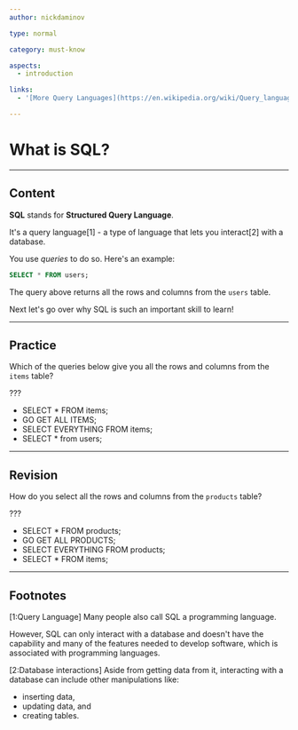 ```yaml
---
author: nickdaminov

type: normal

category: must-know

aspects:
  - introduction

links:
  - '[More Query Languages](https://en.wikipedia.org/wiki/Query_language){website}'

---
```


# What is SQL?

---
## Content

**SQL** stands for **Structured Query Language**. 

It's a query language[1] - a type of language that lets you interact[2] with a database. 
 
You use *queries* to do so. Here's an example: 

```sql
SELECT * FROM users;
```

The query above returns all the rows and columns from the `users` table.

Next let's go over why SQL is such an important skill to learn!

---
## Practice

Which of the queries below give you all the rows and columns from the `items` table?

???

* SELECT * FROM items;
* GO GET ALL ITEMS;
* SELECT EVERYTHING FROM items;
* SELECT * from users;

---
## Revision

How do you select all the rows and columns from the `products` table?

???

* SELECT * FROM products;
* GO GET ALL PRODUCTS;
* SELECT EVERYTHING FROM products;
* SELECT * FROM items;

---
## Footnotes

[1:Query Language]
Many people also call SQL a programming language.

However, SQL can only interact with a database and doesn't have the capability and many of the features needed to develop software, which is associated with programming languages.

[2:Database interactions]
Aside from getting data from it, interacting with a database can include other manipulations like:

- inserting data, 
- updating data, and 
- creating tables.
